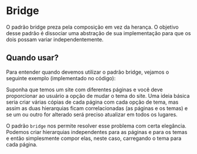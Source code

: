 
# Bridge

O padrão bridge preza pela composição em vez da herança. O objetivo desse padrão é dissociar uma abstração de sua implementação para que os dois possam variar independentemente.

## Quando usar?

Para entender quando devemos utilizar o padrão bridge, vejamos o seguinte exemplo (implementado no código):

Suponha que temos um site com diferentes páginas e você deve proporcionar ao usuário a opção de mudar o tema do site. Uma ideia básica seria criar várias cópias de cada página com cada opção de tema, mas assim as duas hierarquias ficam correlacionadas (as páginas e os temas) e se um ou outro for alterado será preciso atualizar em todos os lugares.

O padrão `bridge` nos permite resolver esse problema com certa elegância. Podemos criar hierarquias independentes para as páginas e para os temas e então simplesmente compor elas, neste caso, carregando o tema para cada página.
